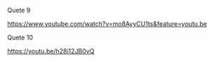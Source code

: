 Quete 9 

https://www.youtube.com/watch?v=mo8AyyCU1ts&feature=youtu.be

Quete 10 

https://youtu.be/h28i12JB0vQ